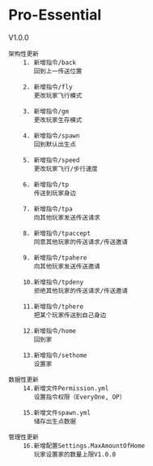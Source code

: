 # Pro-Essential

V1.0.0

	架构性更新
		1. 新增指令/back
		   回到上一传送位置
		   
		2. 新增指令/fly
		   更改玩家飞行模式
		   
		3. 新增指令/gm
		   更改玩家生存模式
		   
		4. 新增指令/spawn
		   回到默认出生点
		   
		5. 新增指令/speed
		   更改玩家飞行/步行速度
		   
		6. 新增指令/tp
		   传送到玩家身边
		   
		7. 新增指令/tpa
		   向其他玩家发送传送请求
		   
		8. 新增指令/tpaccept
		   同意其他玩家的传送请求/传送邀请
		   
		9. 新增指令/tpahere
		   向其他玩家发送传送邀请
		   
		10.新增指令/tpdeny
		   拒绝其他玩家的传送请求/传送邀请
		   
		11.新增指令/tphere
		   把某个玩家传送到自己身边
		   
		12.新增指令/home
		   回到家
		   
		13.新增指令/sethome
		   设置家
	
	数据性更新
	   	14.新增文件Permission.yml
		   设置指令权限（EveryOne, OP）
		   
	   	15.新增文件spawn.yml
		   储存出生点数据
	   
	管理性更新
	   	16.新增配置Settings.MaxAmountOfHome
		   玩家设置家的数量上限V1.0.0